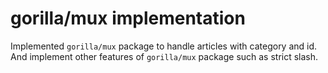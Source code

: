 # gorilla/mux implementation

Implemented `gorilla/mux` package to handle articles with category and id.
And implement other features of `gorilla/mux` package such as strict slash.
